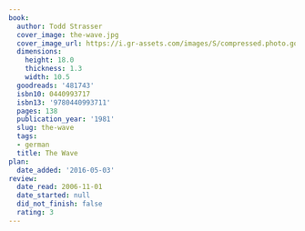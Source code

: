 ```yaml
---
book:
  author: Todd Strasser
  cover_image: the-wave.jpg
  cover_image_url: https://i.gr-assets.com/images/S/compressed.photo.goodreads.com/books/1320402950l/481743._SY160_.jpg
  dimensions:
    height: 18.0
    thickness: 1.3
    width: 10.5
  goodreads: '481743'
  isbn10: 0440993717
  isbn13: '9780440993711'
  pages: 138
  publication_year: '1981'
  slug: the-wave
  tags:
  - german
  title: The Wave
plan:
  date_added: '2016-05-03'
review:
  date_read: 2006-11-01
  date_started: null
  did_not_finish: false
  rating: 3
---
```

